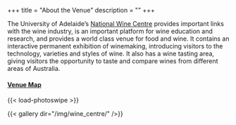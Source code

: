 +++
title = "About the Venue"
description = ""
+++

The University of Adelaide’s [National Wine Centre](/contact/#map) provides important links with the wine industry, is an important platform for wine education and research, and provides a world class venue for food and wine. It contains an interactive permanent exhibition of winemaking, introducing visitors to the technology, varieties and styles of wine. It also has a wine tasting area, giving visitors the opportunity to taste and compare wines from different areas of Australia. 

#### [Venue Map](https://wineaustralia.com.au/uploads/general/NWC12064-Floor-Plan-Isometric-Web-002.pdf)


{{< load-photoswipe >}}

{{< gallery dir="/img/wine_centre/" />}}

